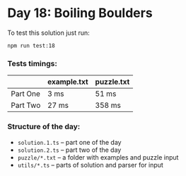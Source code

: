 # Day 18: Boiling Boulders

To test this solution just run:

```shell
npm run test:18
```

### Tests timings:

|          | example.txt | puzzle.txt |
| -------- | ----------- | ---------- |
| Part One | 3 ms        | 51 ms      |
| Part Two | 27 ms       | 358 ms     |

### Structure of the day:

- `solution.1.ts` – part one of the day
- `solution.2.ts` – part two of the day
- `puzzle/*.txt` – a folder with examples and puzzle input
- `utils/*.ts` – parts of solution and parser for input
